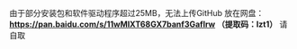 由于部分安装包和软件驱动程序超过25MB，无法上传GitHub
放在网盘：**https://pan.baidu.com/s/11wMIXT68GX7banf3Gaflrw （提取码：lzt1）**
请自取
